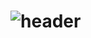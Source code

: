 # ![header](https://capsule-render.vercel.app/api?type=rounded&text=Instagram&fontAlign=25&fontSize=60&desc=clone%20coading&descAlign=60&descAlignY=50&color=0:feac5e,50:c779d0,100:4bc0c8&fontColor=ffffff&animation=twinkling)
